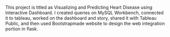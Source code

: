 This project is titled as Visualizing and Predicting Heart Disease using Interactive Dashboard. I created queries on MySQL Workbench, connected it to tableau,
worked on the dashboard and story, shared it with Tableau Public, and then used Bootstrapmade website to design the web integration portion in flask.
